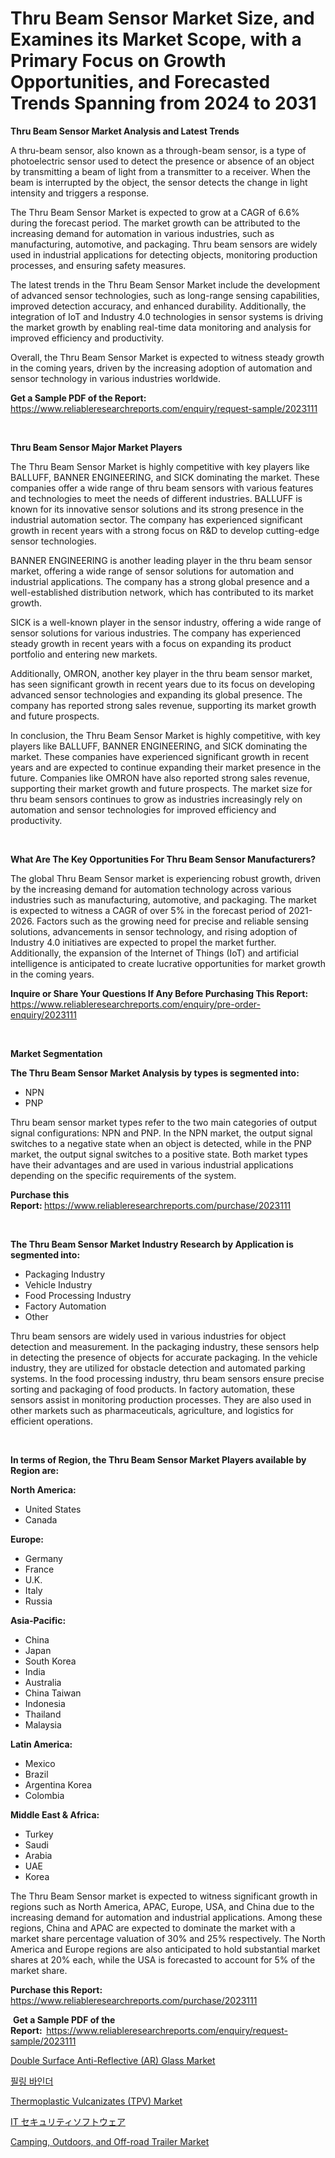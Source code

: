 <p><h1>Thru Beam Sensor Market Size, and Examines its Market Scope, with a Primary Focus on Growth Opportunities, and Forecasted Trends Spanning from 2024 to 2031</h1></p><p><strong>Thru Beam Sensor Market Analysis and Latest Trends</strong></p>
<p><p>A thru-beam sensor, also known as a through-beam sensor, is a type of photoelectric sensor used to detect the presence or absence of an object by transmitting a beam of light from a transmitter to a receiver. When the beam is interrupted by the object, the sensor detects the change in light intensity and triggers a response.</p><p>The Thru Beam Sensor Market is expected to grow at a CAGR of 6.6% during the forecast period. The market growth can be attributed to the increasing demand for automation in various industries, such as manufacturing, automotive, and packaging. Thru beam sensors are widely used in industrial applications for detecting objects, monitoring production processes, and ensuring safety measures.</p><p>The latest trends in the Thru Beam Sensor Market include the development of advanced sensor technologies, such as long-range sensing capabilities, improved detection accuracy, and enhanced durability. Additionally, the integration of IoT and Industry 4.0 technologies in sensor systems is driving the market growth by enabling real-time data monitoring and analysis for improved efficiency and productivity.</p><p>Overall, the Thru Beam Sensor Market is expected to witness steady growth in the coming years, driven by the increasing adoption of automation and sensor technology in various industries worldwide.</p></p>
<p><strong>Get a Sample PDF of the Report:&nbsp;</strong> <a href="https://www.reliableresearchreports.com/enquiry/request-sample/2023111">https://www.reliableresearchreports.com/enquiry/request-sample/2023111</a></p>
<p>&nbsp;</p>
<p><strong>Thru Beam Sensor Major Market Players</strong></p>
<p><p>The Thru Beam Sensor Market is highly competitive with key players like BALLUFF, BANNER ENGINEERING, and SICK dominating the market. These companies offer a wide range of thru beam sensors with various features and technologies to meet the needs of different industries. BALLUFF is known for its innovative sensor solutions and its strong presence in the industrial automation sector. The company has experienced significant growth in recent years with a strong focus on R&D to develop cutting-edge sensor technologies.</p><p>BANNER ENGINEERING is another leading player in the thru beam sensor market, offering a wide range of sensor solutions for automation and industrial applications. The company has a strong global presence and a well-established distribution network, which has contributed to its market growth.</p><p>SICK is a well-known player in the sensor industry, offering a wide range of sensor solutions for various industries. The company has experienced steady growth in recent years with a focus on expanding its product portfolio and entering new markets.</p><p>Additionally, OMRON, another key player in the thru beam sensor market, has seen significant growth in recent years due to its focus on developing advanced sensor technologies and expanding its global presence. The company has reported strong sales revenue, supporting its market growth and future prospects.</p><p>In conclusion, the Thru Beam Sensor Market is highly competitive, with key players like BALLUFF, BANNER ENGINEERING, and SICK dominating the market. These companies have experienced significant growth in recent years and are expected to continue expanding their market presence in the future. Companies like OMRON have also reported strong sales revenue, supporting their market growth and future prospects. The market size for thru beam sensors continues to grow as industries increasingly rely on automation and sensor technologies for improved efficiency and productivity.</p></p>
<p>&nbsp;</p>
<p><strong>What Are The Key Opportunities For Thru Beam Sensor Manufacturers?</strong></p>
<p><p>The global Thru Beam Sensor market is experiencing robust growth, driven by the increasing demand for automation technology across various industries such as manufacturing, automotive, and packaging. The market is expected to witness a CAGR of over 5% in the forecast period of 2021-2026. Factors such as the growing need for precise and reliable sensing solutions, advancements in sensor technology, and rising adoption of Industry 4.0 initiatives are expected to propel the market further. Additionally, the expansion of the Internet of Things (IoT) and artificial intelligence is anticipated to create lucrative opportunities for market growth in the coming years.</p></p>
<p><strong>Inquire or Share Your Questions If Any Before Purchasing This Report:</strong> <a href="https://www.reliableresearchreports.com/enquiry/pre-order-enquiry/2023111">https://www.reliableresearchreports.com/enquiry/pre-order-enquiry/2023111</a></p>
<p>&nbsp;</p>
<p><strong>Market Segmentation</strong></p>
<p><strong>The Thru Beam Sensor Market Analysis by types is segmented into:</strong></p>
<p><ul><li>NPN</li><li>PNP</li></ul></p>
<p><p>Thru beam sensor market types refer to the two main categories of output signal configurations: NPN and PNP. In the NPN market, the output signal switches to a negative state when an object is detected, while in the PNP market, the output signal switches to a positive state. Both market types have their advantages and are used in various industrial applications depending on the specific requirements of the system.</p></p>
<p><strong>Purchase this Report:&nbsp;</strong><a href="https://www.reliableresearchreports.com/purchase/2023111">https://www.reliableresearchreports.com/purchase/2023111</a></p>
<p>&nbsp;</p>
<p><strong>The Thru Beam Sensor Market Industry Research by Application is segmented into:</strong></p>
<p><ul><li>Packaging Industry</li><li>Vehicle Industry</li><li>Food Processing Industry</li><li>Factory Automation</li><li>Other</li></ul></p>
<p><p>Thru beam sensors are widely used in various industries for object detection and measurement. In the packaging industry, these sensors help in detecting the presence of objects for accurate packaging. In the vehicle industry, they are utilized for obstacle detection and automated parking systems. In the food processing industry, thru beam sensors ensure precise sorting and packaging of food products. In factory automation, these sensors assist in monitoring production processes. They are also used in other markets such as pharmaceuticals, agriculture, and logistics for efficient operations.</p></p>
<p>&nbsp;</p>
<p><strong>In terms of Region, the Thru Beam Sensor Market Players available by Region are:</strong></p>
<p>
    <p> <strong> North America: </strong>
        <ul>
            <li>United States</li>
            <li>Canada</li>
        </ul>
        </p> 
    <p> <strong> Europe: </strong>
        <ul>
            <li>Germany</li>
            <li>France</li>
            <li>U.K.</li>
            <li>Italy</li>
            <li>Russia</li>
        </ul>
        </p> 
    <p> <strong> Asia-Pacific: </strong>
        <ul>
            <li>China</li>
            <li>Japan</li>
            <li>South Korea</li>
            <li>India</li>
            <li>Australia</li>
            <li>China Taiwan</li>
            <li>Indonesia</li>
            <li>Thailand</li>
            <li>Malaysia</li>
        </ul>
        </p> 
    <p> <strong> Latin America: </strong>
        <ul>
            <li>Mexico</li>
            <li>Brazil</li>
            <li>Argentina Korea</li>
            <li>Colombia</li>
        </ul>
        </p> 
    <p> <strong> Middle East & Africa: </strong>
        <ul>
            <li>Turkey</li>
            <li>Saudi</li>
            <li>Arabia</li>
            <li>UAE</li>
            <li>Korea</li>
        </ul>
    </p>
    </p>
<p><p>The Thru Beam Sensor market is expected to witness significant growth in regions such as North America, APAC, Europe, USA, and China due to the increasing demand for automation and industrial applications. Among these regions, China and APAC are expected to dominate the market with a market share percentage valuation of 30% and 25% respectively. The North America and Europe regions are also anticipated to hold substantial market shares at 20% each, while the USA is forecasted to account for 5% of the market share.</p></p>
<p><strong>Purchase this Report: </strong><a href="https://www.reliableresearchreports.com/purchase/2023111">https://www.reliableresearchreports.com/purchase/2023111</a></p>
<p>&nbsp;<strong>Get a Sample PDF of the Report:&nbsp;&nbsp;</strong><a href="https://www.reliableresearchreports.com/enquiry/request-sample/2023111">https://www.reliableresearchreports.com/enquiry/request-sample/2023111</a></p>
<p><strong></strong></p>
<p><p><a href="https://thundering-castanet-c65.notion.site/Double-Surface-Anti-Reflective-AR-Glass-Market-Size-Growing-and-Forecasted-for-period-from-2024--38becf74593c4f19bdfeabf20d19f924">Double Surface Anti-Reflective (AR) Glass Market</a></p><p><a href="https://medium.com/@gerry_almeida/%EB%B0%94%EC%9D%B8%EB%8D%94-%EC%8B%9C%EC%9E%A5-%EC%8B%9C%EC%9E%A5-cagr-%EC%8B%9C%EC%9E%A5-%EB%8F%99%ED%96%A5-%EB%B0%8F-%EC%84%B1%EC%9E%A5-%EC%A0%84%EB%9E%B5%EC%97%90-%EB%8C%80%ED%95%9C-%ED%86%B5%EC%B0%B0%EB%A0%A5-2444b0df441f">필링 바인더</a></p><p><a href="https://bubble-tree-ea4.notion.site/Thermoplastic-Vulcanizates-TPV-Market-Challenges-Opportunities-and-Growth-Drivers-and-Major-Mar-ec9e21fbeb7c4122ab5ae52b0aa4b8fd">Thermoplastic Vulcanizates (TPV) Market</a></p><p><a href="https://medium.com/@deonnorth8/it%E3%82%BB%E3%82%AD%E3%83%A5%E3%83%AA%E3%83%86%E3%82%A3%E3%82%BD%E3%83%95%E3%83%88%E3%82%A6%E3%82%A7%E3%82%A2%E5%B8%82%E5%A0%B4-%E7%A8%AE%E9%A1%9E-%E3%82%A2%E3%83%97%E3%83%AA%E3%82%B1%E3%83%BC%E3%82%B7%E3%83%A7%E3%83%B3-%E5%9C%B0%E7%90%86%E3%81%AB%E3%82%88%E3%82%8B%E5%8C%85%E6%8B%AC%E7%9A%84%E3%81%AA%E8%A9%95%E4%BE%A1-79361bdad032">IT セキュリティソフトウェア</a></p><p><a href="https://view.publitas.com/reportprime-1/camping-outdoors-and-off-road-trailer-market-size-reflecting-a-forecast-till-2031-market-by-type-by-application-and-by-geography/">Camping, Outdoors, and Off-road Trailer Market</a></p></p>